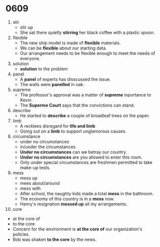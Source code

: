 # 0609

1. stir
   - stir up
   - She sat there quietly **stirring** her black coffee with a plastic spoon.
2. flexible
   - The new ship model is made of **flexible** materials.
   - We can be **flexible** about our starting data.
   - Our arrangement needs to be flexible enough to meet the needs of everyone.
3. solution
   - **solution** to the problem
4. panel
   - A **panel** of experts has disscussed the issue.
   - The walls were **panelled** in oak.
5. supreme
   - The professor's approval was a matter of **supreme** inportance to Kevin.
   - The **Superme Court** says that the convictions can stand.
6. describe
   - He started to **describe** a couple of broadleaf trees on the paper.
7. limb
   - A recklees disregard for **life and limb**
   - Going out on a **limb** to support unglamorous causes.
8. circumstance
   - under no circumstances
   - in/under the circumstances
   - **Under no circumstances** can we betray our country.
   - **Under no circumstances** are you allowed to enter this room.
   - Only under special circumstances are freshmen permitted to take make-up tests.
9. mess
   - mess up
   - mees about/around
   - mess with
   - After school, the naughty kids made a total **mess** in the bathroom.
   - The economy of this country is in a **mess** now.
   - Henry's resignation **messed up** all my arrangements.
10. core
   - at the core of
   - to the core
   - Concern for the environment is **at the core of** our organization's policies.
   - Bob was shaken **to the core** by the news.